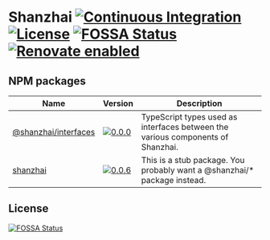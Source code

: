 # Shanzhai [![Continuous Integration](https://github.com/jameswilddev/shanzhai/workflows/Continuous%20Integration/badge.svg)](https://github.com/jameswilddev/shanzhai/actions) [![License](https://img.shields.io/github/license/jameswilddev/shanzhai.svg)](https://github.com/jameswilddev/shanzhai/blob/master/license) [![FOSSA Status](https://app.fossa.io/api/projects/git%2Bgithub.com%2Fjameswilddev%2Fshanzhai.svg?type=shield)](https://app.fossa.io/projects/git%2Bgithub.com%2Fjameswilddev%2Fshanzhai?ref=badge_shield) [![Renovate enabled](https://img.shields.io/badge/renovate-enabled-brightgreen.svg)](https://renovatebot.com/)

## NPM packages

Name                                         | Version                                                                                                               | Description                                                                    
-------------------------------------------- | --------------------------------------------------------------------------------------------------------------------- | -------------------------------------------------------------------------------
[@shanzhai/interfaces](@shanzhai/interfaces) | [![0.0.0](https://img.shields.io/npm/v/@shanzhai/interfaces.svg)](https://www.npmjs.com/package/@shanzhai/interfaces) | TypeScript types used as interfaces between the various components of Shanzhai.
[shanzhai](shanzhai)                         | [![0.0.6](https://img.shields.io/npm/v/shanzhai.svg)](https://www.npmjs.com/package/shanzhai)                         | This is a stub package.  You probably want a @shanzhai/* package instead.      

## License

[![FOSSA Status](https://app.fossa.io/api/projects/git%2Bgithub.com%2Fjameswilddev%2Fshanzhai.svg?type=large)](https://app.fossa.io/projects/git%2Bgithub.com%2Fjameswilddev%2Fshanzhai?ref=badge_large)
